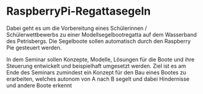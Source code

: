 RaspberryPi-Regattasegeln
=========================

Dabei geht es um die Vorbereitung eines Schülerinnen / Schülerwettbewerbs zu einer Modellsegelbootregatta auf dem Wasserband des Petrisbergs. Die Segelboote sollen automatisch durch den Raspberry Pie gesteuert werden.

In dem Seminar sollen Konzepte, Modelle, Lösungen für die Boote und ihre Steuerung entwickelt und beispielhaft umgesetzt werden. Ziel ist es am Ende des Seminars zumindest ein Konzept für den Bau eines Bootes zu erarbeiten, welches autonom von A nach B segelt und dabei Hindernisse und andere Boote erkennt
